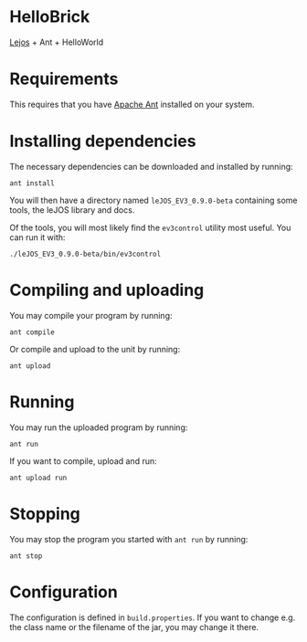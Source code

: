 # HelloBrick

[Lejos](http://www.lejos.org/ev3/docs/) + Ant + HelloWorld

# Requirements

This requires that you have [Apache Ant][ant] installed on your system.

[ant]: http://ant.apache.org/

# Installing dependencies

The necessary dependencies can be downloaded and installed by running:

    ant install

You will then have a directory named `leJOS_EV3_0.9.0-beta` containing some
tools, the leJOS library and docs.

Of the tools, you will most likely find the `ev3control` utility most
useful. You can run it with:

    ./leJOS_EV3_0.9.0-beta/bin/ev3control

# Compiling and uploading

You may compile your program by running:

    ant compile

Or compile and upload to the unit by running:

    ant upload

# Running

You may run the uploaded program by running:

    ant run

If you want to compile, upload and run:

    ant upload run

# Stopping

You may stop the program you started with `ant run` by running:

    ant stop

# Configuration

The configuration is defined in `build.properties`. If you want to change e.g.
the class name or the filename of the jar, you may change it there.
